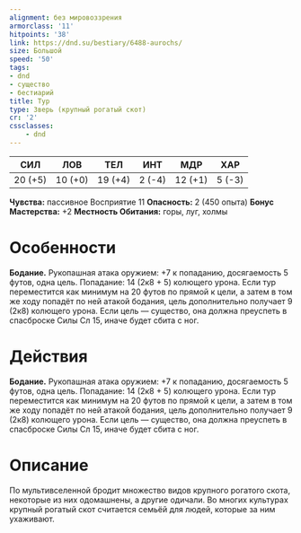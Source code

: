 ```yaml
---
alignment: без мировоззрения
armorclass: '11'
hitpoints: '38'
link: https://dnd.su/bestiary/6488-aurochs/
size: Большой
speed: '50'
tags:
- dnd
- существо
- бестиарий
title: Тур
type: Зверь (крупный рогатый скот)
cr: '2'
cssclasses:
    - dnd
---
```



| СИЛ | ЛОВ | ТЕЛ | ИНТ | МДР | ХАР |
|---|---|---|---|---|---|
| 20 (+5) | 10 (+0) | 19 (+4) | 2 (-4) | 12 (+1) | 5 (-3) |
**Чувства:** пассивное Восприятие 11
**Опасность:** 2 (450 опыта)
**Бонус Мастерства:** +2
**Местность Обитания:** горы, луг, холмы


# Особенности
**Бодание.** Рукопашная атака оружием: +7 к попаданию, досягаемость 5 футов, одна цель. Попадание: 14 (2к8 + 5) колющего урона. Если тур переместится как минимум на 20 футов по прямой к цели, а затем в том же ходу попадёт по ней атакой бодания, цель дополнительно получает 9 (2к8) колющего урона. Если цель — существо, она должна преуспеть в спасброске Силы Сл 15, иначе будет сбита с ног.


# Действия
**Бодание.** Рукопашная атака оружием: +7 к попаданию, досягаемость 5 футов, одна цель. Попадание: 14 (2к8 + 5) колющего урона. Если тур переместится как минимум на 20 футов по прямой к цели, а затем в том же ходу попадёт по ней атакой бодания, цель дополнительно получает 9 (2к8) колющего урона. Если цель — существо, она должна преуспеть в спасброске Силы Сл 15, иначе будет сбита с ног.


# Описание
По мультивселенной бродит множество видов крупного рогатого скота, некоторые из них одомашнены, а другие одичали. Во многих культурах крупный рогатый скот считается семьёй для людей, которые за ним ухаживают.